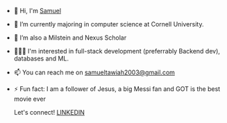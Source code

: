 - 👋 Hi, I'm [Samuel](https://samueltawiah.dev)
- 🌱 I’m currently majoring in computer science at Cornell University.
- 👀 I’m also a Milstein and Nexus Scholar 
- 👨🏽‍💻 I'm interested in  full-stack development (preferrably Backend dev), databases and ML.
- 📫 You can reach me on samueltawiah2003@gmail.com 
- ⚡ Fun fact: I am a follower of Jesus, a big Messi fan and GOT is the best movie ever

  Let's connect!
  [LINKEDIN](https://www.linkedin.com/in/samuel-tawiah/)

<!---
Tomtom-debug/Tomtom-debug is a ✨ special ✨ repository because its `README.md` (this file) appears on your GitHub profile.
You can click the Preview link to take a look at your changes.
--->

